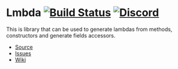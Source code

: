 # Lmbda [![Build Status](https://travis-ci.org/LanternPowered/Lambda.svg?branch=master)](https://travis-ci.org/LanternPowered/Lambda) [![Discord](https://img.shields.io/badge/chat-on%20discord-6E85CF.svg)](https://discord.gg/ArSrsuU)

This is library that can be used to generate lambdas from methods, constructors and generate fields accessors.

* [Source]
* [Issues]
* [Wiki]

[Source]: https://github.com/LanternPowered/Lmbda
[Issues]: https://github.com/LanternPowered/Lmbda/issues
[Wiki]: https://github.com/LanternPowered/Lmbda/wiki
